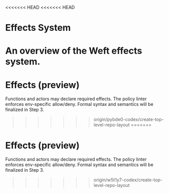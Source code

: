 <<<<<<< HEAD
<<<<<<< HEAD
# Effects System

An overview of the Weft effects system.
=======
# Effects (preview)
Functions and actors may declare required effects. The policy linter enforces env-specific allow/deny.
Formal syntax and semantics will be finalized in Step 3.
>>>>>>> origin/pybde0-codex/create-top-level-repo-layout
=======
# Effects (preview)
Functions and actors may declare required effects. The policy linter enforces env-specific allow/deny.
Formal syntax and semantics will be finalized in Step 3.
>>>>>>> origin/w5t1y7-codex/create-top-level-repo-layout
